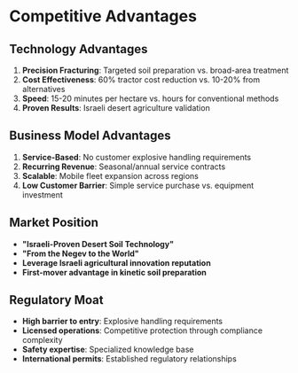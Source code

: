 # Competitive Advantages

## Technology Advantages
1. **Precision Fracturing**: Targeted soil preparation vs. broad-area treatment
2. **Cost Effectiveness**: 60% tractor cost reduction vs. 10-20% from alternatives
3. **Speed**: 15-20 minutes per hectare vs. hours for conventional methods
4. **Proven Results**: Israeli desert agriculture validation

## Business Model Advantages
1. **Service-Based**: No customer explosive handling requirements
2. **Recurring Revenue**: Seasonal/annual service contracts
3. **Scalable**: Mobile fleet expansion across regions
4. **Low Customer Barrier**: Simple service purchase vs. equipment investment

## Market Position
- **"Israeli-Proven Desert Soil Technology"**
- **"From the Negev to the World"**
- **Leverage Israeli agricultural innovation reputation**
- **First-mover advantage in kinetic soil preparation**

## Regulatory Moat
- **High barrier to entry**: Explosive handling requirements
- **Licensed operations**: Competitive protection through compliance complexity
- **Safety expertise**: Specialized knowledge base
- **International permits**: Established regulatory relationships